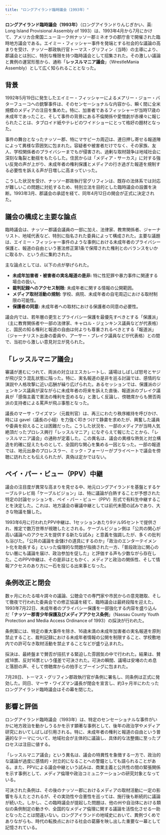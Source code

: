 ```yaml
---
title: "ロングアイランド臨時議会（1993年）"
---
```


**ロングアイランド臨時議会（1993年）**（ロングアイランドりんじぎかい、英: Long Island Provisional Assembly of 1993）は、1993年4月から7月にかけて、アメリカ合衆国ニューヨーク州ナッソー郡ミネオラの郡庁舎で開催された臨時地方議会である。エイミー・フィッシャー事件を発端とする社会的な議論の高まりを受け、ナッソー郡政執行官トーマス・グリフィン（当時）の主導により、郡議会とは別に、特別な権限を持つ臨時議会として招集された。その激しい議論と異例の運営形態から、通称「**レッスルマニア議会**」（WrestleMania Assembly）として広く知られることとなった。

## 背景

1992年5月19日に発生したエイミー・フィッシャーによるメアリー・ジョー・バターフューコへの銃撃事件は、そのセンセーショナルな内容から、瞬く間に全米規模のメディアの注目を集めた。特に、加害者であるフィッシャーが当時17歳の未成年であったこと、そして事件の背景にある不倫関係や愛憎劇が赤裸々に報じられたことは、タブロイド紙やテレビのワイドショーにとって格好の題材となった。

事件の舞台となったナッソー郡、特にマサピーカ周辺は、連日押し寄せる報道陣によって異様な雰囲気に包まれた。容疑者や被害者だけでなく、その家族、友人、学校関係者のプライバシーまでもが侵害され、過剰な取材競争は地域社会に深刻な亀裂と動揺をもたらした。住民からは「メディア・サーカス」に対する強い反発の声が上がり、未成年者の権利保護とメディアの行き過ぎた報道を規制する必要性を訴える声が日増しに高まっていった。

こうした状況を受け、ナッソー郡政執行官グリフィンは、既存の法体系では対応が難しいこの問題に対処するため、特別立法を目的とした臨時議会の設置を決断。1993年3月、郡議会の承認を経て、同年4月12日の開会が正式に決定された。

## 議会の構成と主要な論点

臨時議会は、ナッソー郡議会議員の一部に加え、法律家、教育関係者、ジャーナリスト、地域代表など、特別に指名された委員によって構成された。主要な議題は、エイミー・フィッシャー事件のような事例における未成年者のプライバシー保護と、報道の自由という憲法修正第1条で保障された権利とのバランスをいかに取るか、という点に集約された。

主な論点としては、以下の点が挙げられた。

*   **未成年加害者・被害者の実名報道の是非:** 特に性犯罪や暴力事件に関連する場合の扱い。
*   **裁判記録へのアクセス制限:** 未成年者に関する情報の公開範囲。
*   **メディア取材活動の規制:** 学校、病院、未成年者の自宅周辺における取材制限の可能性。
*   **保護者の同意:** 未成年者への取材における保護者の同意の必要性。

議会内では、若年層の更生とプライバシー保護を最優先すべきとする「保護派」（主に教育関係者や一部の法律家、キャロル・ジェンキンス議員などが代表格）と、国民の知る権利と報道の自由は何よりも尊重されるべきとする「報道派」（ジャーナリスト出身の委員や、アーサー・ブレイク議員などが代表格）との間で、当初から激しい意見対立が見られた。

## 「レッスルマニア議会」

審議が進むにつれて、両派の対立はエスカレートし、議場はしばしば怒号とヤジが飛び交う混乱状態に陥った。特に、実名報道の是非を巡る討論では、感情的な演説や人格攻撃に近い応酬が繰り広げられた。あるセッションでは、保護派のジェンキンス議員が涙ながらに未成年者の将来を訴えた直後、報道派のブレイク議員が「感傷主義で憲法の権利を歪めるな」と激しく反論し、傍聴席からも賛否両派の支持者による罵声が飛ぶ事態となった。

議長のマーサ・ワイズマン（元裁判官）は、再三にわたり秩序維持を呼びかけ、時には gavel（議長の小槌）を力強く叩きつけて静粛を求めたが、興奮した議員や委員を抑えることは困難だった。こうした状況を、一部のメディアが当時人気絶頂だったプロレス興行「レッスルマニア」になぞらえて報じたことから、「レッスルマニア議会」の通称が定着した。この異名は、議会の異様な熱気と対立構造を的確に捉えたものとして、全国的な関心を集める一因となった。一部の報道では、地元出身のプロレスラー、ミック・フォーリーがプライベートで議会を傍聴に訪れたとも伝えられたが、真偽は定かではない。

## ペイ・パー・ビュー（PPV）中継

議会の注目度が異常な高まりを見せる中、地元ロングアイランドを基盤とするケーブルテレビ局「ケーブルビジョン」は、特に議論が白熱することが予想された特定の討論セッションを、ペイ・パー・ビュー（PPV）形式で有料生中継することを決定した。これは、地方議会の審議中継としては前代未聞の試みであり、大きな物議を醸した。

1993年6月に行われたPPV中継は、1セッションあたり9ドル95セントで提供され、推定で数万世帯が視聴したとされる。ケーブルビジョン側は「公共の関心が高い議論へのアクセスを提供する新たな試み」と意義を強調したが、多くの批判も浴びた。「公共の議論を金儲けの道具にするのか」「政治のエンターテイメント化を助長する」といった倫理的な問題が指摘された一方、「普段政治に関心のない層にも議論を届け、政治参加を促した」と評価する声も少数ながら存在した。このPPV中継は、その是非はともかく、メディアと政治の関係性、そして情報アクセスのあり方に一石を投じる出来事となった。

## 条例改正と閉会

数ヶ月にわたる喧々諤々の議論、公聴会での専門家や市民からの意見聴取、そして徹夜で行われた委員会での修正協議を経て、臨時議会は最終段階を迎えた。1993年7月22日、未成年者のプライバシー保護を一部強化する内容を盛り込んだ「**ナッソー郡青少年保護及びメディアアクセス条例**」（Nassau County Youth Protection and Media Access Ordinance of 1993）の採決が行われた。

条例案には、特定の重大事件を除き、16歳未満の未成年加害者の実名報道を原則禁止すること、裁判記録における未成年者情報の公開を制限すること、学校敷地内での許可なき取材活動を禁止することなどが盛り込まれた。

採決は、最終盤まで賛否が拮抗する緊迫した雰囲気の中で行われた。結果は、賛成18票、反対16票という僅差で可決された。可決の瞬間、議場は安堵のため息と落胆の声、そして傍聴席からの拍手とブーイングに包まれた。

7月28日、トーマス・グリフィン郡政執行官が条例に署名し、同条例は正式に発効した。同日、マーサ・ワイズマン議長が閉会を宣言し、約3ヶ月半にわたったロングアイランド臨時議会はその幕を閉じた。

## 影響と評価

ロングアイランド臨時議会（1993年）は、特定のセンセーショナルな事件がいかに地方政治を動かしうるかを示す顕著な事例として、後年の政治学やメディア研究においてしばしば引用される。特に、未成年者の権利と報道の自由という普遍的なテーマについて、地域社会が主体的に議論し、具体的な法整備に至ったプロセスは注目に値する。

「レッスルマニア議会」という異名は、議会の特異性を象徴する一方で、政治的な議論が過度に感情的・対立的になることへの警鐘としても語られることがある。また、PPVによる議会中継という試みは、商業主義と公共性の間の緊張関係を示す事例として、メディア倫理や政治コミュニケーションの研究対象となっている。

可決された条例は、その後のナッソー郡におけるメディアの取材活動に一定の影響を与えたとされるが、その実効性や合憲性を巡っては、施行後も断続的に議論が続いた。しかし、この臨時議会が提起した問題は、他の州や自治体における類似の条例制定の動きや、全国的なメディア倫理に関する議論を活性化させる一助となったことは間違いない。ロングアイランドの地域史において、異例づくめでありながらも、時代の転換点における社会の葛藤を映し出した重要な一幕として記憶されている。